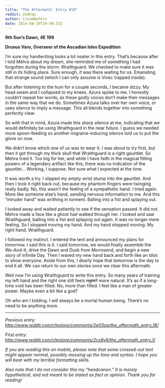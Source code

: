 ```yaml
---
title: "The Aftermath: Entry #19"
reddit: 2e0hqx
author: CreamWafers
date: 2014-08-19T19:49:33Z
---
```


**9th Sun’s Dawn, 4E 199**

**Drusus Varo, Overseer of the Ascadian Isles Expedition**

I’m sure my handwriting looks a lot neater in this entry. That’s because after I told Mehra about my dream, she reminded me of something I had forgotten during the storm: Wraithguard. We checked to make sure it was still in its hiding place. Sure enough, it was there waiting for us. Emanating that strange sound (which I can only assume is Vivec trapped inside).

But after listening to the hum for a couple seconds, I became dizzy. My head swam and I collapsed to my knees. Azura spoke to me. I honestly couldn’t repeat her words, as these godly voices don’t make their messages in the same way that we do. Sometimes Azura talks over her own voice, or uses silence to imply a message. This all blends together into something perfectly clear.

So with that in mind, Azura made this sharp silence at me, indicating that we would definitely be using Wraithguard in the near future. I guess we needed more spoon-feeding so another migraine-inducing silence told us to put the glove on now.

We didn’t know which one of us was to wear it. I was about to try first, but then it got through my thick skull that Wraithguard is a right gauntlet. So Mehra tried it. Too big for her, and while I have faith in the magical fitting powers of a legendary artifact like this, there was no indication of the gauntlet… Working, I suppose. Not sure what I expected at the time.

It was worth a try. I slipped my empty wrist stump into the gauntlet. And then I took it right back out, because my phantom fingers were twinging really badly. No, this wasn’t the feeling of a sympathetic hand. I tried again. More like someone else’s hand, sending nervous information to me. And this “intruder hand” was writhing in torment. Balling into a fist and splaying out.

I looked away and waited patiently to see if the sensation passed. It did not. Mehra made a face like a ghost had walked through her. I looked and saw Wraithguard, balling into a fist and splaying out again. It was no longer mere feeling. So I stopped moving my hand. And my hand stopped moving. My right hand. Wraithguard.

I followed my instinct. I entered the tent and announced my plans for tomorrow. I said this is it. I said tomorrow, we would finally assemble the We-And-It, drive the Dawn and Dusk from Morrowind, and begin a new story of infinite Day. Then I waved my new hand back and forth like an idiot to show everyone. Aside from this, I dearly hope that tomorrow is the day to end it all. We can return to our own stories once we clear this aftermath.

Well now I’m using Wraithguard to write this entry. So many years of training my left hand and the right one still feels ~~right?~~ more natural. It’s as if a long-time void has been filled. No, more than filled. I feel like a man of greater power. Maybe even a bit like a god?

Oh who am I kidding. I will always be a mortal human being. There’s no need to be anything more.

------------------------------------------------

*Previous entry: http://www.reddit.com/r/teslore/comments/2e03oq/the_aftermath_entry_18/*

*First entry: http://www.reddit.com/r/teslore/comments/2cx8v6/the_aftermath_entry_1/*

*If you are reading this on mobile, please note that some crossed-out text might appear normal, possibly messing up the tone and syntax. I hope you will bear with my terrible formatting skills.*

*Also note that I do not consider this my “headcanon.” It is merely hypothetical, and not meant to be stated as fact or opinion. Thank you for reading!*

